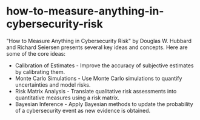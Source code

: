 # how-to-measure-anything-in-cybersecurity-risk

"How to Measure Anything in Cybersecurity Risk" by Douglas W. Hubbard and Richard Seiersen presents several key ideas and concepts. Here are some of the core ideas:

* Calibration of Estimates - Improve the accuracy of subjective estimates by calibrating them.
* Monte Carlo Simulations - Use Monte Carlo simulations to quantify uncertainties and model risks.
* Risk Matrix Analysis - Translate qualitative risk assessments into quantitative measures using a risk matrix.
* Bayesian Inference - Apply Bayesian methods to update the probability of a cybersecurity event as new evidence is obtained.
